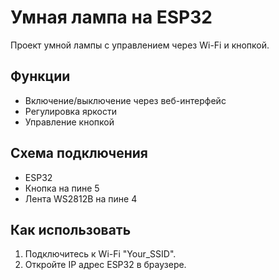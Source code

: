 # Умная лампа на ESP32

Проект умной лампы с управлением через Wi-Fi и кнопкой.

## Функции
- Включение/выключение через веб-интерфейс
- Регулировка яркости
- Управление кнопкой

## Схема подключения
- ESP32
- Кнопка на пине 5
- Лента WS2812B на пине 4

## Как использовать
1. Подключитесь к Wi-Fi "Your_SSID".
2. Откройте IP адрес ESP32 в браузере.
